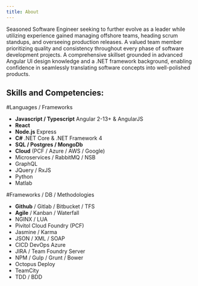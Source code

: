 ```yaml
---
title: About
---
```


Seasoned Software Engineer seeking to further evolve as a leader while utilizing experience gained managing offshore teams, heading scrum standups, and overseeing production releases. A valued team member prioritizing quality and consistency throughout every phase of software development projects. A comprehensive skillset grounded in advanced Angular UI design knowledge and a .NET framework background, enabling confidence in seamlessly translating software concepts into well-polished products. 


## Skills and Competencies:

#Languages / Frameworks

* **Javascript / Typescript** Angular 2-13+ & AngularJS
* **React**
* **Node.js** Express
* **C#** .NET Core & .NET Framework 4
* **SQL / Postgres / MongoDb**
* **Cloud** (PCF / Azure / AWS / Google)
* Microservices / RabbitMQ / NSB
* GraphQL
* JQuery / RxJS
* Python
* Matlab

#Frameworks / DB / Methodologies 
* **Github** / Gitlab / Bitbucket / TFS
* **Agile** / Kanban / Waterfall
* NGINX / LUA
* Pivitol Cloud Foundry (PCF)
* Jasmine / Karma
* JSON / XML / SOAP
* CICD DevOps Azure
* JIRA / Team Foundry Server
* NPM / Gulp / Grunt / Bower
* Octopus Deploy
* TeamCity
* TDD / BDD

